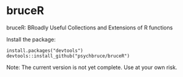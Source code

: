 # bruceR
bruceR: BRoadly Useful Collections and Extensions of R functions

Install the package:
```
install.packages("devtools")
devtools::install_github("psychbruce/bruceR")
```

Note:
The current version is not yet complete. Use at your own risk.